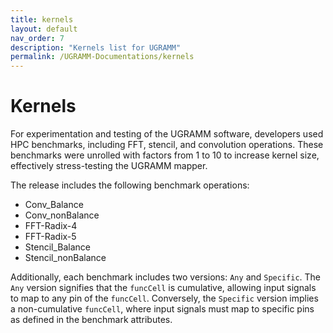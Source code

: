 ```yaml
---
title: kernels
layout: default
nav_order: 7
description: "Kernels list for UGRAMM"
permalink: /UGRAMM-Documentations/kernels
---
```


# Kernels

For experimentation and testing of the UGRAMM software, developers used HPC benchmarks, including FFT, stencil, and convolution operations. These benchmarks were unrolled with factors from 1 to 10 to increase kernel size, effectively stress-testing the UGRAMM mapper.

The release includes the following benchmark operations:
- Conv_Balance
- Conv_nonBalance
- FFT-Radix-4
- FFT-Radix-5
- Stencil_Balance
- Stencil_nonBalance

Additionally, each benchmark includes two versions: `Any` and `Specific`. The `Any` version signifies that the `funcCell` is cumulative, allowing input signals to map to any pin of the `funcCell`. Conversely, the `Specific` version implies a non-cumulative `funcCell`, where input signals must map to specific pins as defined in the benchmark attributes.